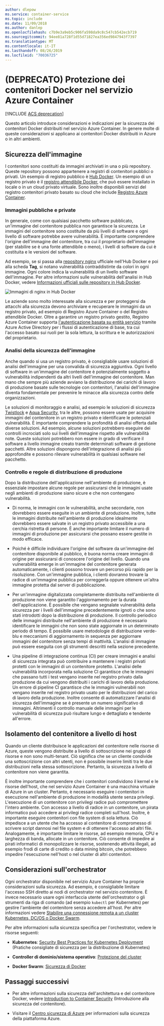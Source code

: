 ```yaml
---
author: dlepow
ms.service: container-service
ms.topic: include
ms.date: 11/09/2018
ms.author: danlep
ms.openlocfilehash: c7b9e3a9eb5c906fa598da9c8c547cb542ecb719
ms.sourcegitcommit: 94ee81a728f1d55d71827ea356ed9847943f7397
ms.translationtype: MT
ms.contentlocale: it-IT
ms.lasthandoff: 08/26/2019
ms.locfileid: "70036725"
---
```

# <a name="deprecated-securing-docker-containers-in-azure-container-service"></a>(DEPRECATO) Protezione dei contenitori Docker nel servizio Azure Container

[!INCLUDE [ACS deprecation](container-service-deprecation.md)]

Questo articolo introduce considerazioni e indicazioni per la sicurezza dei contenitori Docker distribuiti nel servizio Azure Container. In genere molte di queste considerazioni si applicano ai contenitori Docker distribuiti in Azure o in altri ambienti. 

## <a name="image-security"></a>Sicurezza dell'immagine

I contenitori sono costituiti da immagini archiviati in una o più repository. Queste repository possono appartenere a registri di contenitori pubblici o privati. Un esempio di registro pubblico è [Hub Docker](https://hub.docker.com/). Un esempio di un registro privato è il [registro attendibile Docker](https://docs.docker.com/datacenter/dtr/2.0/), che può essere installato in locale o in un cloud privato virtuale. Sono inoltre disponibili servizi del registro contenitori privato basato su cloud che include [Registro Azure Container](../articles/container-registry/container-registry-intro.md).

### <a name="public-and-private-images"></a>Immagini pubbliche e private
In generale, come con qualsiasi pacchetto software pubblicato, un'immagine del contenitore pubblica non garantisce la sicurezza. Le immagini del contenitore sono costituite da più livelli di software e ogni livello di software potrebbe avere vulnerabilità. È importante comprendere l'origine dell'immagine del contenitore, tra cui il proprietario dell'immagine (per stabilire se è una fonte attendibile o meno), i livelli di software da cui è costituita e le versioni del software. 

Ad esempio, se si passa alla [repository nginx](https://hub.docker.com/_/nginx/) ufficiale nell'Hub Docker e poi alla scheda **Tag**, si notano vulnerabilità contraddistinte da colori in ogni immagine. Ogni colore indica la vulnerabilità di un livello software dell'immagine. Per altre informazioni sulle vulnerabilità dell'analisi in Hub Docker, vedere [Informazioni ufficiali sulle repository in Hub Docker](https://blog.docker.com/2015/06/understanding-official-repos-docker-hub/).

![Immagini di nginx in Hub Docker](./media/container-service-security/docker-hub-nginx.png)

Le aziende sono molto interessate alla sicurezza e per proteggersi da attacchi alla sicurezza devono archiviare e recuperare le immagini da un registro privato, ad esempio di Registro Azure Container o del Registro attendibile Docker. Oltre a garantire un registro privato gestito, Registro Azure Container supporta [l'autenticazione basata su entità servizio](../articles/container-registry/container-registry-authentication.md) tramite Azure Active Directory per i flussi di autenticazione di base, tra cui l'accesso basato sui ruoli per la sola lettura, la scrittura e le autorizzazioni del proprietario.

### <a name="image-security-scanning"></a>Analisi della sicurezza dell'immagine

Anche quando si usa un registro privato, è consigliabile usare soluzioni di analisi dell'immagine per una convalida di sicurezza aggiuntiva. Ogni livello di software in un'immagine del contenitore è potenzialmente soggetto a vulnerabilità indipendenti da altri livelli dell'immagine del contenitore. Man mano che sempre più aziende avviano la distribuzione dei carichi di lavoro di produzione basate sulle tecnologie con contenitori, l'analisi dell'immagine diventa fondamentale per prevenire le minacce alla sicurezza contro delle organizzazioni. 

Le soluzioni di monitoraggio e analisi, ad esempio le soluzioni di sicurezza [Twistlock](https://www.twistlock.com/2016/11/07/twistlock-supports-azure-container-registry) e [Aqua Security](https://blog.aquasec.com/image-vulnerability-scanning-in-azure-container-registry), tra le altre, possono essere usate per acquisire immagini del contenitore in un registro privato e identificare le potenziali vulnerabilità. È importante comprendere la profondità di analisi offerta dalle diverse soluzioni. Ad esempio, alcune soluzioni potrebbero eseguire dei controlli incrociati solo sui livelli dell'immagine rispetto alle vulnerabilità note. Queste soluzioni potrebbero non essere in grado di verificare il software a livello immagine creato tramite determinati software di gestione pacchetti. Altre soluzioni dispongono dell'integrazione di analisi più approfondite e possono rilevare vulnerabilità in qualsiasi software nel pacchetto.

### <a name="production-deployment-rules-and-audit"></a>Controllo e regole di distribuzione di produzione
Dopo la distribuzione dell'applicazione nell'ambiente di produzione, è essenziale impostare alcune regole per assicurarsi che le immagini usate negli ambienti di produzione siano sicure e che non contengano vulnerabilità.

* Di norma, le immagini con le vulnerabilità, anche secondarie, non dovrebbero essere eseguite in un ambiente di produzione. Inoltre, tutte le immagini distribuite nell'ambiente di produzione idealmente dovrebbero essere salvate in un registro privato accessibile a una cerchia ristretta di persone. È anche importante limitare il numero di immagini di produzione per assicurarsi che possano essere gestite in modo efficace.

* Poiché è difficile individuare l'origine del software da un'immagine del contenitore disponibile al pubblico, è buona norma creare immagini di origine per assicurarsi di conoscere l'origine del livello. Quando una vulnerabilità emerge in un'immagine del contenitore generata automaticamente, i clienti possono trovare un percorso più rapido per la risoluzione. Con un'immagine pubblica, i clienti dovranno trovare la radice di un'immagine pubblica per correggerla oppure ottenere un'altra immagine protetta dal server di pubblicazione.

* Per un'immagine digitalizzata completamente distribuita nell'ambiente di produzione non viene garantito l'aggiornamento per la durata dell'applicazione. È possibile che vengano segnalate vulnerabilità della sicurezza per i livelli dell'immagine precedentemente ignoti o che sono stati introdotti dopo la distribuzione di produzione. Il controllo periodico delle immagini distribuite nell'ambiente di produzione è necessario identificare le immagini che non sono state aggiornate in un determinato periodo di tempo. È possibile usare metodologie di distribuzione verde-blu e meccanismi di aggiornamento in sequenza per aggiornare immagini del contenitore senza tempi di inattività. L'analisi di immagine può essere eseguita con gli strumenti descritti nella sezione precedente. 

* Una pipeline di integrazione continua (CI) per creare immagini e analisi di sicurezza integrata può contribuire a mantenere i registri privati protetti con le immagini di un contenitore protetto. L'analisi delle vulnerabilità incorporata nella soluzione CI garantisce che le immagini che passano tutti i test vengano inserite nel registro privato dalla produzione da cui vengono distribuiti i carichi di lavoro della produzione. Un errore di pipeline CI garantisce che le immagini vulnerabili non vengano inserite nel registro privato usato per le distribuzioni del carico di lavoro della produzione. Inoltre consente di automatizzare l'analisi di sicurezza dell'immagine se è presente un numero significativo di immagini. Altrimenti il controllo manuale delle immagini per le vulnerabilità di sicurezza può risultare lungo e dettagliato e tendente all'errore.

## <a name="host-level-container-isolation"></a>Isolamento del contenitore a livello di host
Quando un cliente distribuisce le applicazioni del contenitore nelle risorse di Azure, queste vengono distribuite a livello di sottoscrizione nei gruppi di risorse e non sono multi-tenant. Ciò significa che se un cliente condivide una sottoscrizione con altri utenti, non è possibile inserire limiti tra le due distribuzioni nella stessa sottoscrizione. Pertanto, la sicurezza a livello di contenitore non viene garantita. 

È inoltre importante comprendere che i contenitori condividono il kernel e le risorse dell'host, che nel servizio Azure Container è una macchina virtuale di Azure in un cluster. Pertanto, è necessario eseguire i contenitori in esecuzione nell'ambiente di produzione in modalità utente senza privilegi. L'esecuzione di un contenitore con privilegi radice può compromettere l'intero ambiente. Con accesso a livello di radice in un contenitore, un pirata informatico può accedere ai privilegi radice completi sull'host. Inoltre, è importante eseguire contenitori con file system di sola lettura. Ciò impedisce a un utente che ha accesso al contenitore di compromesso di scrivere script dannosi nel file system e di ottenere l'accesso ad altri file. Analogamente, è importante limitare le risorse, ad esempio memoria, CPU e larghezza di banda, allocate in un contenitore. Ciò consente di impedire ai pirati informatici di monopolizzare le risorse, sostenendo attività illegali, ad esempio frodi di carte di credito o data mining bitcoin, che potrebbero impedire l'esecuzione nell'host o nel cluster di altri contenitori.

## <a name="orchestrator-considerations"></a>Considerazioni sull'orchestrator

Ogni orchestrator disponibile nel servizio Azure Container ha proprie considerazioni sulla sicurezza. Ad esempio, è consigliabile limitare l'accesso SSH diretto ai nodi di orchestrator nel servizio contenitore. È invece necessario usare ogni interfaccia utente dell'orchestrator o gli strumenti da riga di comando (ad esempio `kubectl` per Kubernetes) per gestire l'ambiente del contenitore senza accedere all'host. Per altre informazioni vedere [Stabilire una connessione remota a un cluster Kubernetes, DC/OS o Docker Swarm](../articles/container-service/kubernetes/container-service-connect.md).

Per altre informazioni sulla sicurezza specifica per l'orchestrator, vedere le risorse seguenti:

* **Kubernetes**: [Security Best Practices for Kubernetes Deployment](https://kubernetes.io/blog/2016/08/security-best-practices-kubernetes-deployment/) (Pratiche consigliate di sicurezza per la distribuzione di Kubernetes)

* **Controller di dominio/sistema operativo**: [Protezione del cluster](http://docs.mesosphere.com/1.12/administering-clusters/securing-your-cluster)

* **Docker Swarm**: [Sicurezza di Docker](https://www.docker.com/docker-security)

## <a name="next-steps"></a>Passaggi successivi

* Per altre informazioni sulla sicurezza dell'architettura e del contenitore Docker, vedere [Introduction to Container Security](https://www.docker.com/sites/default/files/WP_IntrotoContainerSecurity_08.19.2016.pdf) (Introduzione alla sicurezza del contenitore).

* Visitare il [Centro sicurezza di Azure](https://www.microsoft.com/en-us/trustcenter/cloudservices/azure) per informazioni sulla sicurezza della piattaforma Azure.
